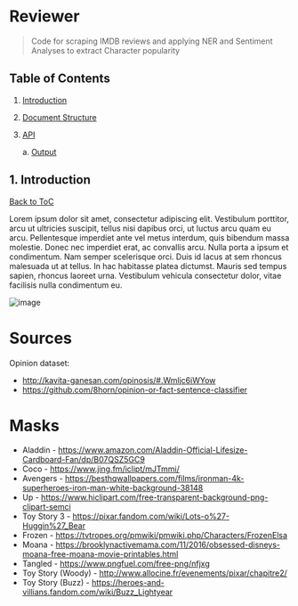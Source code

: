 # Reviewer

> Code for scraping IMDB reviews and applying NER and Sentiment Analyses to extract Character popularity





## Table of Contents
<a name="toc"/></a>

1. [Introduction](#introduction)

2. [Document Structure](#documentstructure)

3. [API](#api)
   
    a. [Output](#api-output)


## 1. Introduction
[Back to ToC](#toc)
<a name="introduction"/></a>

Lorem ipsum dolor sit amet, consectetur adipiscing elit. 
Vestibulum porttitor, arcu ut ultricies suscipit, tellus nisi dapibus orci, ut
 luctus arcu quam eu arcu. Pellentesque imperdiet ante vel metus interdum, quis bibendum
  massa molestie. Donec nec imperdiet erat, ac convallis arcu. Nulla porta a ipsum
   et condimentum. Nam semper scelerisque orci. Duis id lacus at
    sem rhoncus malesuada ut at tellus. In hac habitasse platea dictumst.
     Mauris sed tempus sapien, rhoncus laoreet urna. Vestibulum vehicula consectetur dolor,
      vitae facilisis nulla condimentum eu.
      
![image](https://raw.githubusercontent.com/MaartenGr/Disney-NER/master/images/disney_frequency.png)

      
# Sources
Opinion dataset:
- http://kavita-ganesan.com/opinosis/#.Wmljc6iWYow
- https://github.com/8horn/opinion-or-fact-sentence-classifier

# Masks
* Aladdin - https://www.amazon.com/Aladdin-Official-Lifesize-Cardboard-Fan/dp/B07QSZ5GC9
* Coco - https://www.jing.fm/iclipt/mJTmmi/
* Avengers - https://besthqwallpapers.com/films/ironman-4k-superheroes-iron-man-white-background-38148
* Up - https://www.hiclipart.com/free-transparent-background-png-clipart-semci
* Toy Story 3 - https://pixar.fandom.com/wiki/Lots-o%27-Huggin%27_Bear
* Frozen - https://tvtropes.org/pmwiki/pmwiki.php/Characters/FrozenElsa
* Moana - https://brooklynactivemama.com/11/2016/obsessed-disneys-moana-free-moana-movie-printables.html
* Tangled - https://www.pngfuel.com/free-png/nfjxg
* Toy Story (Woody) - http://www.allocine.fr/evenements/pixar/chapitre2/
* Toy Story (Buzz) - https://heroes-and-villians.fandom.com/wiki/Buzz_Lightyear